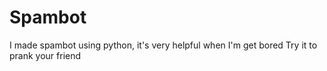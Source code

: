 # Spambot
I made spambot using python, it's very helpful when I'm get bored
Try it to prank your friend